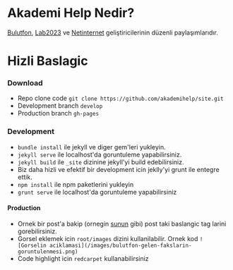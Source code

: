 # Akademi Help Nedir?

[Bulutfon](https://www.bulutfon.com/), [Lab2023](http://lab2023.com/) ve [Netinternet](https://www.netinternet.com.tr/) geliştiricilerinin düzenli paylaşımlarıdır.

# Hizli Baslagic

### Download

* Repo clone code `git clone https://github.com/akademihelp/site.git`
* Development branch `develop`
* Production branch `gh-pages`

### Development

* `bundle install` ile jekyll ve diger gem'leri yukleyin.
* `jekyll serve` ile localhost'da goruntuleme yapabilirsiniz.
* `jekyll build` ile `_site` dizinine jekyll'yi build edebilirsiniz.
* Biz daha hizli ve efektif bir development icin jeklly'yi grunt ile entegre ettik.
* `npm install` ile npm paketlerini yukleyin
* `grunt serve` ile localhost'da goruntuleme yapabilirsiniz

#### Production
* Ornek bir post'a bakip
(ornegin [sunun](https://github.com/akademihelp/site/blob/develop/_posts/2015-12-25-akademide-ilk-gun.md) gibi) post taki baslangic tag larini gorebilirsiniz.
* Gorsel eklemek icin `root/images` dizini kullanilabilir.
Ornek kod `![Gorselin aciklamasi](/images/bulutfon-gelen-fakslarin-goruntulenmesi.png)`
* Code highlight icin `redcarpet` kullanabilirsiniz
